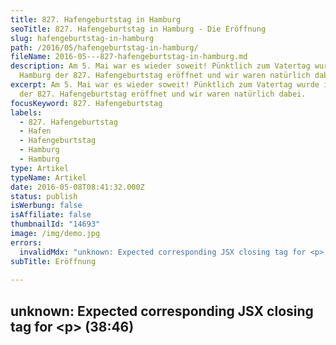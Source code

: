 ```yaml
---
title: 827. Hafengeburtstag in Hamburg
seoTitle: 827. Hafengeburtstag in Hamburg - Die Eröffnung
slug: hafengeburtstag-in-hamburg
path: /2016/05/hafengeburtstag-in-hamburg/
fileName: 2016-05---827-hafengeburtstag-in-hamburg.md
description: Am 5. Mai war es wieder soweit! Pünktlich zum Vatertag wurde in
  Hamburg der 827. Hafengeburtstag eröffnet und wir waren natürlich dabei.
excerpt: Am 5. Mai war es wieder soweit! Pünktlich zum Vatertag wurde in Hamburg
  der 827. Hafengeburtstag eröffnet und wir waren natürlich dabei.
focusKeyword: 827. Hafengeburtstag
labels:
  - 827. Hafengeburtstag
  - Hafen
  - Hafengeburtstag
  - Hamburg
  - Hamburg
type: Artikel
typeName: Artikel
date: 2016-05-08T08:41:32.000Z
status: publish
isWerbung: false
isAffiliate: false
thumbnailId: "14693"
image: /img/demo.jpg
errors:
  invalidMdx: "unknown: Expected corresponding JSX closing tag for <p> (38:46)"
subTitle: Eröffnung
  
---
```


## unknown: Expected corresponding JSX closing tag for &lt;p> (38:46)

<!--
Am 5. Mai war es wieder soweit! Pünktlich zum Vatertag wurde in Hamburg der 827.
Hafengeburtstag eröffnet und wir waren natürlich dabei.

## 827. Hafengeburtstag bei tollen Wetter

Das wunderschönste Sommerwetter beglückte uns den ganzen Tag, am Abend hatten
wir sogar ein Bisschen Sonnenfarbe bekommen. :-)

[myflickr tag="anne827hafengeburtstag"]

<blockquote>
## Ein Hotdog unten am Hafen (Element of Crime)
Ein Hotdog unten am Hafen
Und vor'm Einschlafen schnell noch ein Bier
Dem Feind einen Tritt in die Rippen
Und ein paar Kippen für hinterher
Ein Date mit dem Dalai Lama
Und ein Apfelsaft morgens um zwei
Und eine halbautomatische Waffe ist immer dabei

Schön, wenn man liebt, Was Mutter Natur einem gibt. Was kann ich dafür, dass du
mich nicht vergisst? Ein geselliges Tier ist das Schwein Und das Stachelschwein
lieber allein. Ohne dich will ich nicht, mit dir kann ich nicht sein.

Räucherstäbchen und Wildreis Und Abende auf dem Balkon, In Eppendorf ist morgen
Flohmarkt Und jeder nach seiner Façon. Ein Date mit dem Dalai Lama Und ein Griff
ins Kosmetikregal Und wenn's im Rücken mal weh tut wird jede Bewegung zur Qual

Schön, wenn man liebt, Was Mutter Natur einem gibt. Was kann ich dafür, dass du
mich nicht vergisst? Ein geselliges Tier ist das Schwein Und das Stachelschwein
lieber allein. Ohne dich will ich nicht, Mit dir kann ich nicht sein.

Eine Parkbank in "Planten un Blomen" Und der Mond über Altona, Ein Sohn, der
bald mal ins Bett muss, Und Trockenblumen im Haar. Ein Date mit dem Dalai Lama
Und ein Klimpern auf dem Klavier Und zum Abschied ein bisschen Gefummel hinter
der Tür

Schön, wenn man liebt, was Mutter Natur einem gibt Was kann ich dafür, dass du
mich nicht vergisst? Ein geselliges Tier ist das Schwein Und das Stachelschwein
lieber allein Ohne dich will ich nicht, mit dir kann ich nicht sein. Ohne dich
will ich nicht, mit dir kann ich nicht sein.</blockquote>

2016

[2017](/2017/05/hafengeburtstag)

[Hier gehts zur ULTIMATIVEN VEGANEN FESTIVALLISTEMit Gratis-Download zum ausdrucken!](/2015/03/die-ultimative-vegane-festivalliste)

-->

  